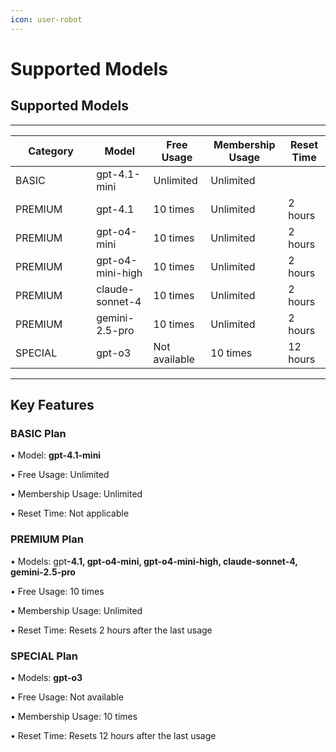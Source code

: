 ```yaml
---
icon: user-robot
---
```


# Supported Models

## Supported Models&#x20;

***

<table><thead><tr><th width="113.1328125">Category</th><th>Model</th><th>Free Usage</th><th>Membership Usage</th><th>Reset Time</th></tr></thead><tbody><tr><td>BASIC</td><td>gpt-4.1-mini</td><td>Unlimited</td><td>Unlimited</td><td></td></tr><tr><td>PREMIUM</td><td>gpt-4.1</td><td>10 times</td><td>Unlimited</td><td>2 hours</td></tr><tr><td>PREMIUM</td><td>gpt-o4-mini</td><td>10 times</td><td>Unlimited</td><td>2 hours</td></tr><tr><td>PREMIUM</td><td>gpt-o4-mini-high</td><td>10 times</td><td>Unlimited</td><td>2 hours</td></tr><tr><td>PREMIUM</td><td>claude-sonnet-4</td><td>10 times</td><td>Unlimited</td><td>2 hours</td></tr><tr><td>PREMIUM</td><td>gemini-2.5-pro</td><td>10 times</td><td>Unlimited</td><td>2 hours</td></tr><tr><td>SPECIAL</td><td>gpt-o3</td><td>Not available</td><td>10 times</td><td>12 hours</td></tr></tbody></table>

***



## **Key Features**

### **BASIC Plan**

• Model: **gpt-4.1-mini**

• Free Usage: Unlimited

• Membership Usage: Unlimited

• Reset Time: Not applicable

### **PREMIUM Plan**

• Models:  gp&#x74;**-4.1, gpt-o4-mini, gpt-o4-mini-high, claude-sonnet-4, gemini-2.5-pro**

• Free Usage: 10 times

• Membership Usage: Unlimited

• Reset Time: Resets 2 hours after the last usage

### **SPECIAL Plan**

• Models:  **gpt-o3**

• Free Usage: Not available

• Membership Usage: 10 times

• Reset Time: Resets 12 hours after the last usage

